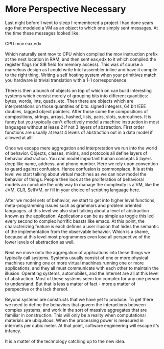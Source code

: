 More Perspective Necessary
==========================

Last night before I went to sleep I remembered a project I had done years ago that modeled a VM as an object to which one simply sent messages. At the time these messages looked like:<br><br>  CPU mov eax,edx<br><br>Which naturally sent mov to CPU which compiled the mov instruction prefix at the next location in RAM, and then sent eax,edx to it which compiled the register flags (or SIB field for memory access).  This was of course a marvelous design as I could write Intel assembler inline and have it compile to the right thing. Writing a self hosting system when your primitives match you hardware is trivial translation with a 1-1 correspondence. <br><br>There is then a bunch of objects on top of which on can build interesting systems which consist merely of grouping bits into different quantities: bytes, words, ints, quads, etc. Then there are objects which are interpretations on those quantities of bits: signed integers, 64 bit IEEE doubles, tagged object pointers. After those come the compositions of compositions, strings, arrays, hashed, lists, pairs, slots, subroutines.   It is funny but you typically can&#39;t effectively model a machine instruction in most languages without at lease 2 if not 3 layers of abstraction.  First order functions are usually at least 4 levels of abstraction out in a data model if allowed at all!<br><br>Once we escape mere aggregation and interpretation we run into the world of behavior. Objects, classes, mixins, and protocols all define layers of behavior abstraction. You can model important human concepts 5 layers deep like name, address, and phone number. Here we rely upon convention to guard against confusion. Hence confusion is commonplace. It is at this level we start talking about virtual machines as we can now model the behavior of things. People then look at the proliferation of behavioral models an conclude the only way to manage the complexity is a VM, like the JVM, CLR, SelfVM, or fill in your choice of scripting language here. <br><br>After we model sets of behavior, we start to get into higher level functions, meta-programming issues such as grammars and problem oriented languages. at this level we also start talking about a level of abstraction known as the application. Applications can be as simple as toggle this led every second to complex horrific beasts like emacs. At this point, the characterizing feature is each defines a user illusion that hides the semantic of the implementation from the observable behavior. Which is a shame, because at this level most programmers even lose all perspective of the lower levels of abstraction as well. <br><br>Next we move onto the aggregation of applications into these things we typically call systems. Systems usually consist of one or more physical machines running one or more virtual machines running one or more applications, and they all must communicate with each other to maintain the illusion. Operating systems, automobiles, and the Internet are all at this level of abstraction.  Most of these systems seem too complex for any one person to understand. But that is less a matter of fact - more a matter of perspective or the lack thereof. <br><br>Beyond systems are constructs that we have yet to produce. To get there we need to define the behaviors that govern the interactions between complex systems, and work in the sort of massive aggregates that are familiar in construction. This will only be a reality when computational materials are ubiquitous. When the processing power is measured in internets per cubic meter. At that point, software engineering will escape it&#39;s infancy. <br><br>It is a matter of the technology catching up to the new idea. <br><br><br><br><br>